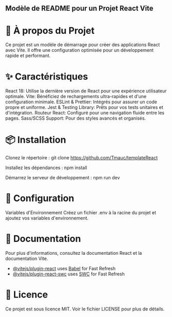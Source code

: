 ## Modèle de README pour un Projet React Vite

# 🚀 À propos du Projet

Ce projet est un modèle de démarrage pour créer des applications React avec Vite. Il offre une configuration optimisée pour un développement rapide et performant.

# ✨ Caractéristiques

React 18: Utilise la dernière version de React pour une expérience utilisateur optimale.
Vite: Bénéficiez de rechargements ultra-rapides et d'une configuration minimale.
ESLint & Prettier: Intégrés pour assurer un code propre et uniforme.
Jest & Testing Library: Prêts pour vos tests unitaires et d'intégration.
Routeur React: Configuré pour une navigation fluide entre les pages.
Sass/SCSS Support: Pour des styles avancés et organisés.

# 📦 Installation

Clonez le répertoire :
git clone https://github.com/Tmauc/templateReact

Installez les dépendances :
npm install

Démarrez le serveur de développement :
npm run dev

# 🔧 Configuration

Variables d'Environnement
Créez un fichier .env à la racine du projet et ajoutez vos variables d'environnement.

# 📄 Documentation

Pour plus d'informations, consultez la documentation React et la documentation Vite.

- [@vitejs/plugin-react](https://github.com/vitejs/vite-plugin-react/blob/main/packages/plugin-react/README.md) uses [Babel](https://babeljs.io/) for Fast Refresh
- [@vitejs/plugin-react-swc](https://github.com/vitejs/vite-plugin-react-swc) uses [SWC](https://swc.rs/) for Fast Refresh

# 📝 Licence

Ce projet est sous licence MIT. Voir le fichier LICENSE pour plus de détails.
